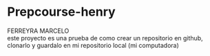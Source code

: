 # Prepcourse-henry
FERREYRA MARCELO    
este proyecto es una prueba de como crear un repositorio en github, clonarlo y guardalo en mi repositorio local (mi computadora)
